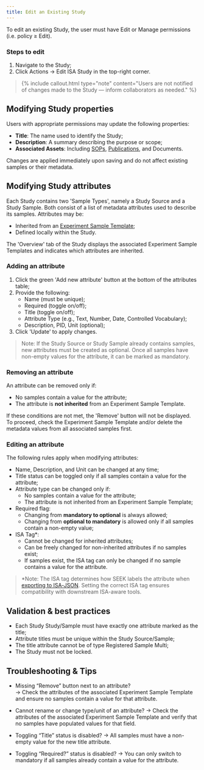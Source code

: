 ```yaml
---
title: Edit an Existing Study
---
```



To edit an existing Study, the user must have Edit or Manage permissions (i.e. policy ≥ Edit).

### Steps to edit

1. Navigate to the Study;
2. Click Actions → Edit ISA Study in the top-right corner.

> {% include callout.html type="note" content="Users are not notified of changes made to the Study — inform collaborators as needed." %}

## Modifying Study properties

Users with appropriate permissions may update the following properties:

- **Title**: The name used to identify the Study;
- **Description**: A summary describing the purpose or scope;
- **Associated Assets**: Including [SOPs](sops), [Publications](publications), and Documents.

Changes are applied immediately upon saving and do not affect existing samples or their metadata.

## Modifying Study attributes

Each Study contains two 'Sample Types', namely a Study Source and a Study Sample. Both consist of a list of metadata attributes used to describe its samples. Attributes may be:

- Inherited from an [Experiment Sample Template](isajson-templates);
- Defined locally within the Study.

The 'Overview' tab of the Study displays the associated Experiment Sample Templates and indicates which attributes are inherited.

### Adding an attribute
1. Click the green 'Add new attribute' button at the bottom of the attributes table;
2. Provide the following:
   - Name (must be unique);
   - Required (toggle on/off);
   - Title (toggle on/off);
   - Attribute Type (e.g., Text, Number, Date, Controlled Vocabulary);
   - Description, PID, Unit (optional);
3. Click 'Update' to apply changes.

> Note: If the Study Source or Study Sample already contains samples, new attributes must be created as optional. Once all samples have non-empty values for the attribute, it can be marked as mandatory.

### Removing an attribute

An attribute can be removed only if:

- No samples contain a value for the attribute;
- The attribute is **not inherited** from an Experiment Sample Template.

If these conditions are not met, the 'Remove' button will not be displayed. To proceed, check the Experiment Sample Template and/or delete the metadata values from all associated samples first.

### Editing an attribute

The following rules apply when modifying attributes:

- Name, Description, and Unit can be changed at any time;
- Title status can be toggled only if all samples contain a value for the attribute;
- Attribute type can be changed only if:
  - No samples contain a value for the attribute;
  - The attribute is not inherited from an Experiment Sample Template;
- Required flag:
  - Changing from **mandatory to optional** is always allowed;
  - Changing from **optional to mandatory** is allowed only if all samples contain a non-empty value;
- ISA Tag*:
  - Cannot be changed for inherited attributes;
  - Can be freely changed for non-inherited attributes if no samples exist;
  - If samples exist, the ISA tag can only be changed if no sample contains a value for the attribute.

> *Note: The ISA tag determines how SEEK labels the attribute when [exporting to ISA‑JSON](exporting-experiments-as-isajson). Setting the correct ISA tag ensures compatibility with downstream ISA-aware tools.

## Validation & best practices

- Each Study Study/Sample must have exactly one attribute marked as the title;
- Attribute titles must be unique within the Study Source/Sample;
- The title attribute cannot be of type Registered Sample Multi;
- The Study must not be locked.

## Troubleshooting & Tips

- Missing “Remove” button next to an attribute?  
  → Check the attributes of the associated Experiment Sample Template and ensure no samples contain a value for that attribute.

- Cannot rename or change type/unit of an attribute?
  → Check the attributes of the associated Experiment Sample Template and verify that no samples have populated values for that field.

- Toggling “Title” status is disabled?
  → All samples must have a non-empty value for the new title attribute.

- Toggling “Required?” status is disabled?
  → You can only switch to mandatory if all samples already contain a value for the attribute.
